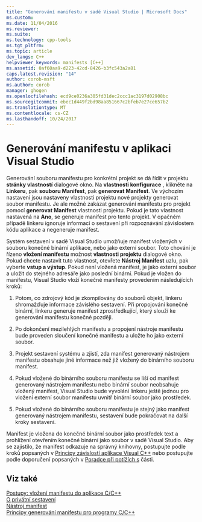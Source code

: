 ```yaml
---
title: "Generování manifestu v sadě Visual Studio | Microsoft Docs"
ms.custom: 
ms.date: 11/04/2016
ms.reviewer: 
ms.suite: 
ms.technology: cpp-tools
ms.tgt_pltfrm: 
ms.topic: article
dev_langs: C++
helpviewer_keywords: manifests [C++]
ms.assetid: 0af60aa9-d223-42cd-8426-b3fc543a2a81
caps.latest.revision: "14"
author: corob-msft
ms.author: corob
manager: ghogen
ms.openlocfilehash: ecd9ce0236a305fd31dec2ccc1ac3197d02908bc
ms.sourcegitcommit: ebec1d449f2bd98aa851667c2bfeb7e27ce657b2
ms.translationtype: MT
ms.contentlocale: cs-CZ
ms.lasthandoff: 10/24/2017
---
```

# <a name="manifest-generation-in-visual-studio"></a>Generování manifestu v aplikaci Visual Studio
Generování souboru manifestu pro konkrétní projekt se dá řídit v projektu **stránky vlastností** dialogové okno. Na **vlastnosti konfigurace** , klikněte na **Linkeru**, pak **souboru Manifest**, pak **generovat Manifest**. Ve výchozím nastavení jsou nastaveny vlastnosti projektu nové projekty generovat soubor manifestu. Je ale možné zakázat generování manifestu pro projekt pomocí **generovat Manifest** vlastnosti projektu. Pokud je tato vlastnost nastavená na **Ano**, se generuje manifest pro tento projekt. V opačném případě linkeru ignoruje informací o sestavení při rozpoznávání závislostem kódu aplikace a negeneruje manifest.  
  
 Systém sestavení v sadě Visual Studio umožňuje manifest vložených v souboru konečné binární aplikace, nebo jako externí soubor. Toto chování je řízeno **vložení manifestu** možnost **vlastnosti projektu** dialogové okno. Pokud chcete nastavit tuto vlastnost, otevřete **Nástroj Manifest** uzlu, pak vyberte **vstup a výstup**. Pokud není vložená manifest, je jako externí soubor a uložit do stejného adresáře jako poslední binární. Pokud je vložen do manifestu, Visual Studio vloží konečné manifesty provedením následujících kroků:  
  
1.  Potom, co zdrojový kód je zkompilovány do souborů objekt, linkeru shromažďuje informace závislého sestavení. Při propojování konečné binární, linkeru generuje manifest zprostředkující, který slouží ke generování manifestu konečné později.  
  
2.  Po dokončení mezilehlých manifestu a propojení nástroje manifestu bude proveden sloučení konečné manifestu a uložte ho jako externí soubor.  
  
3.  Projekt sestavení systému a zjistí, zda manifest generovaný nástrojem manifestu obsahuje jiné informace než již vložený do binárního souboru manifest.  
  
4.  Pokud vložené do binárního souboru manifestu se liší od manifest generovaný nástrojem manifestu nebo binární soubor neobsahuje vložený manifest, Visual Studio bude vyvolání linkeru ještě jednou pro vložení externí soubor manifestu uvnitř binární soubor jako prostředek.  
  
5.  Pokud vložené do binárního souboru manifestu je stejný jako manifest generovaný nástrojem manifestu, sestavení bude pokračovat na další kroky sestavení.  
  
 Manifest je vložena do konečné binární soubor jako prostředek text a prohlížení otevřením konečné binární jako soubor v sadě Visual Studio. Aby se zajistilo, že manifest odkazuje na správný knihovny, postupujte podle kroků popsaných v [Principy závislostí aplikace Visual C++](../ide/understanding-the-dependencies-of-a-visual-cpp-application.md) nebo postupujte podle doporučení popsaných v [Poradce při potížích s](../build/troubleshooting-c-cpp-isolated-applications-and-side-by-side-assemblies.md) části.  
  
## <a name="see-also"></a>Viz také  
 [Postupy: vložení manifestu do aplikace C/C++](../build/how-to-embed-a-manifest-inside-a-c-cpp-application.md)   
 [O privátní sestavení](http://msdn.microsoft.com/library/ff951638)   
 [Nástroj manifest](http://msdn.microsoft.com/library/aa375649)   
 [Principy generování manifestu pro programy C/C++](../build/understanding-manifest-generation-for-c-cpp-programs.md)